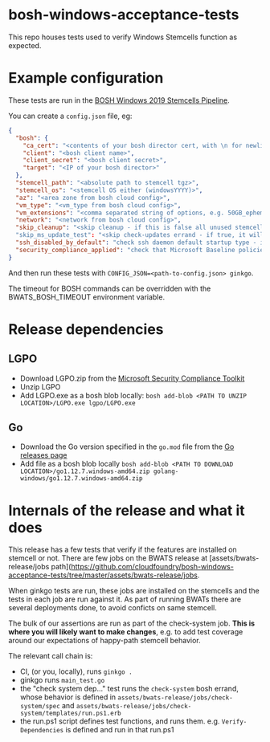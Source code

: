# bosh-windows-acceptance-tests

This repo houses tests used to verify Windows Stemcells function as expected.

# Example configuration


These tests are run in the [BOSH Windows 2019 Stemcells Pipeline](https://ci.bosh-ecosystem.cf-app.com/).

You can create a `config.json` file, eg:

```json
{
  "bosh": {
    "ca_cert": "<contents of your bosh director cert, with \n for newlines>",
    "client": "<bosh client name>",
    "client_secret": "<bosh client secret>",
    "target": "<IP of your bosh director>"
  },
  "stemcell_path": "<absolute path to stemcell tgz>",
  "stemcell_os": "<stemcell OS either (windowsYYYY)>",
  "az": "<area zone from bosh cloud config>",
  "vm_type": "<vm_type from bosh cloud config>",
  "vm_extensions": "<comma separated string of options, e.g. 50GB_ephemeral_disk>",
  "network": "<network from bosh cloud config>",
  "skip_cleanup": "<skip cleanup - if this is false all unused stemcells are deleted>"
  "skip_ms_update_test": "<skip check-updates errand - if true, it will not test that all Windows updates are installed>",
  "ssh_disabled_by_default": "check ssh daemon default startup type - if true then it checks that the startup type is DISABLED. If false or missing, checks startup type is AUTOMATIC",
  "security_compliance_applied": "check that Microsoft Baseline policies have been applied"
}
```

And then run these tests with `CONFIG_JSON=<path-to-config.json> ginkgo`.

The timeout for BOSH commands can be overridden with the BWATS_BOSH_TIMEOUT environment variable.

# Release dependencies

## LGPO

- Download LGPO.zip from the [Microsoft Security Compliance Toolkit](https://www.microsoft.com/en-us/download/details.aspx?id=55319)
- Unzip LGPO
- Add LGPO.exe as a bosh blob locally: `bosh add-blob <PATH TO UNZIP LOCATION>/LGPO.exe lgpo/LGPO.exe`

## Go

- Download the Go version specified in the `go.mod` file from the [Go releases page](https://go.dev/dl/)
- Add file as a bosh blob locally `bosh add-blob <PATH TO DOWNLOAD LOCATION>/go1.12.7.windows-amd64.zip golang-windows/go1.12.7.windows-amd64.zip`


# Internals of the release and what it does
This release has a few tests that verify if the features are installed on stemcell or not. There are few jobs on the BWATS release at [assets/bwats-release/jobs path](https://github.com/cloudfoundry/bosh-windows-acceptance-tests/tree/master/assets/bwats-release/jobs.

When ginkgo tests are run, these jobs are installed on the stemcells and the tests in each job are run against it. As part of running BWATs there are several deployments done, to avoid conficts on same stemcell. 

The bulk of our assertions are run as part of the check-system job.
**This is where you will likely want to make changes**, e.g. to add test coverage around our expectations of happy-path stemcell behavior.

The relevant call chain is:
- CI, (or you, locally), runs `ginkgo .`
- ginkgo runs `main_test.go`
- the "check system dep..." test runs the `check-system` bosh errand, whose behavior is defined in `assets/bwats-release/jobs/check-system/spec` and `assets/bwats-release/jobs/check-system/templates/run.ps1.erb`
- the run.ps1 script defines test functions, and runs them. e.g. `Verify-Dependencies` is defined and run in that run.ps1

